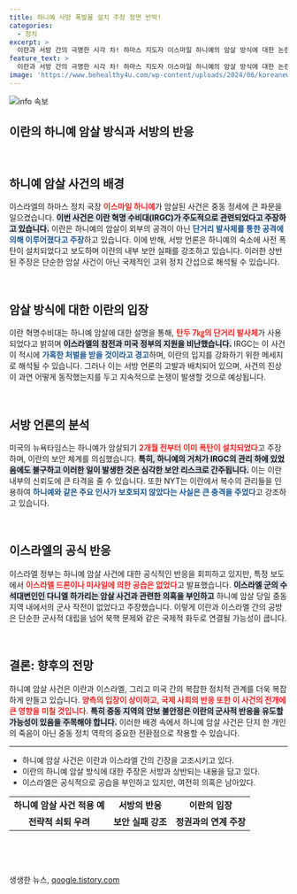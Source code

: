 ```yaml
---
title: 하니예 사망 폭발물 설치 주장 정면 반박!
categories:
  - 정치
excerpt: >
  이란과 서방 간의 극명한 시각 차! 하마스 지도자 이스마일 하니예의 암살 방식에 대한 논란이 커지고 있다. 이란은 단거리 발사체에 의한 공격이라 주장하는 반면, 서방 언론은 폭탄 설치 가능성을 시사. 진실은 무엇일까?
feature_text: >
  이란과 서방 간의 극명한 시각 차! 하마스 지도자 이스마일 하니예의 암살 방식에 대한 논란이 커지고 있다. 이란은 단거리 발사체에 의한 공격이라 주장하는 반면, 서방 언론은 폭탄 설치 가능성을 시사. 진실은 무엇일까?
image: 'https://www.behealthy4u.com/wp-content/uploads/2024/06/koreanews.jpg'
---
```


<p><img src="https://www.behealthy4u.com/wp-content/uploads/2024/06/koreanews.jpg" alt="info 속보" /></p>

<h2 data-ke-size="size26">이란의 하니예 암살 방식과 서방의 반응</h2>

<p data-ke-size="size16">&nbsp;</p>

<p data-ke-size="size16"><h2>하니예 암살 사건의 배경</h2> 이스라엘의 하마스 정치 국장 <b><span style="color: #ee2323;">이스마일 하니예</span></b>가 암살된 사건은 중동 정세에 큰 파문을 일으켰습니다. <b><span style="background-color: #21538527;">이번 사건은 이란 혁명 수비대(IRGC)가 주도적으로 관련되었다고 주장하고 있습니다.</span></b> 이란은 하니예의 암살이 외부의 공격이 아닌 <b><span style="color: #1a5490;">단거리 발사체를 통한 공격에 의해 이루어졌다고 주장</span></b>하고 있습니다. 이에 반해, 서방 언론은 하니예의 숙소에 사전 폭탄이 설치되었다고 보도하며 이란의 내부 보안 실패를 강조하고 있습니다. 이러한 상반된 주장은 단순한 암살 사건이 아닌 국제적인 고위 정치 간섭으로 해석될 수 있습니다.</p>

<p data-ke-size="size16">&nbsp;</p>

<h2>암살 방식에 대한 이란의 입장</h2>

<p data-ke-size="size16">이란 혁명수비대는 하니예 암살에 대한 설명을 통해, <b><span style="color: #ee2323;">탄두 7㎏의 단거리 발사체</span></b>가 사용되었다고 밝히며 <b><span style="background-color: #21538527;">이스라엘의 참전과 미국 정부의 지원을 비난했습니다.</span></b> IRGC는 이 사건이 적시에 <b><span style="color: #1a5490;">가혹한 처벌을 받을 것이라고 경고</span></b>하며, 이란의 입지를 강화하기 위한 메세지로 해석될 수 있습니다. 그러나 이는 서방 언론의 고발과 배치되어 있으며, 사건의 진상이 과연 어떻게 동작했는지를 두고 지속적으로 논쟁이 발생할 것으로 예상됩니다.</p>

<p data-ke-size="size16">&nbsp;</p>

<h2>서방 언론의 분석</h2>

<p data-ke-size="size16">미국의 뉴욕타임스는 하니예가 암살되기 <b><span style="color: #ee2323;">2개월 전부터 이미 폭탄이 설치되었다</span></b>고 주장하며, 이란의 보안 체계를 의심했습니다. <b><span style="background-color: #21538527;">특히, 하니예의 거처가 IRGC의 관리 하에 있었음에도 불구하고 이러한 일이 발생한 것은 심각한 보안 리스크로 간주됩니다.</span></b> 이는 이란 내부의 신뢰도에 큰 타격을 줄 수 있습니다. 또한 NYT는 이란에서 복수의 관리들을 인용하여 <b><span style="color: #1a5490;">하니예와 같은 주요 인사가 보호되지 않았다는 사실은 큰 충격을 주었다</span></b>고 강조하고 있습니다.</p>

<p data-ke-size="size16">&nbsp;</p>

<h2>이스라엘의 공식 반응</h2>

<p data-ke-size="size16">이스라엘 정부는 하니예 암살 사건에 대한 공식적인 반응을 회피하고 있지만, 특정 보도에서 <b><span style="color: #ee2323;">이스라엘 드론이나 미사일에 의한 공습은 없었다</span></b>고 발표했습니다. <b><span style="background-color: #21538527;">이스라엘 군의 수석대변인인 다니엘 하가리는 암살 사건과 관련한 의혹을 부인하고</span></b> 하니예 암살 당일 중동 지역 내에서의 군사 작전이 없었다고 주장했습니다. 이렇게 이란과 이스라엘 간의 공방은 단순한 군사적 대립을 넘어 북핵 문제와 같은 국제적 화두로 연결될 가능성이 큽니다.</p>

<p data-ke-size="size16">&nbsp;</p>

<h2>결론: 향후의 전망</h2>

<p data-ke-size="size16">하니예 암살 사건은 이란과 이스라엘, 그리고 미국 간의 복잡한 정치적 관계를 더욱 복잡하게 만들고 있습니다. <b><span style="color: #ee2323;">양측의 입장이 상이하고, 국제 사회의 반응 또한 이 사건의 전개에 큰 영향을 미칠 것입니다.</span></b> <b><span style="background-color: #21538527;">특히 중동 지역의 안보 불안정은 이란의 군사적 반응을 유도할 가능성이 있음을 주목해야 합니다.</span></b> 이러한 배경 속에서 하니예 암살 사건은 단지 한 개인의 죽음이 아닌 중동 정치 역학의 중요한 전환점으로 작용할 수 있습니다.</p>

<hr>

<ul>
  <li>하니예 암살 사건은 이란과 이스라엘 간의 긴장을 고조시키고 있다.</li>
  <li>이란의 하니예 암살 방식에 대한 주장은 서방과 상반되는 내용을 담고 있다.</li>
  <li>이스라엘은 공식적으로 공습을 부인하고 있지만, 여전히 의혹은 남아있다.</li>
</ul>

<table>
  <tr>
    <td style="text-align: center; height: 17px;"><b>하니예 암살 사건 적용 예</b></td>
    <td style="text-align: center; height: 17px;"><b>서방의 반응</b></td>
    <td style="text-align: center; height: 17px;"><b>이란의 입장</b></td>
  </tr>
  <tr>
    <td style="text-align: center; height: 17px;"><b>전략적 쇠퇴 우려</b></td>
    <td style="text-align: center; height: 17px;"><b>보안 실패 강조</b></td>
    <td style="text-align: center; height: 17px;"><b>정권과의 연계 주장</b></td>
  </tr>
</table>

<p data-ke-size="size16">&nbsp;</p>

<p data-ke-size="size16">&nbsp;</p>
생생한 뉴스, <a href="https://qoogle.tistory.com" rel="dofollow">qoogle.tistory.com</a>


